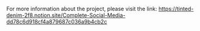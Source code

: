 For more information about the project, please visit the link: https://tinted-denim-2f8.notion.site/Complete-Social-Media-dd78c6d918cf4a879687c036a9b4cb2c
